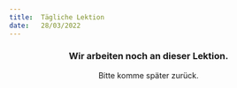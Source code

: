 ```yaml
---
title:  Tägliche Lektion
date:   28/03/2022
---
```


### <center>Wir arbeiten noch an dieser Lektion.</center>
<center>Bitte komme später zurück.</center>
